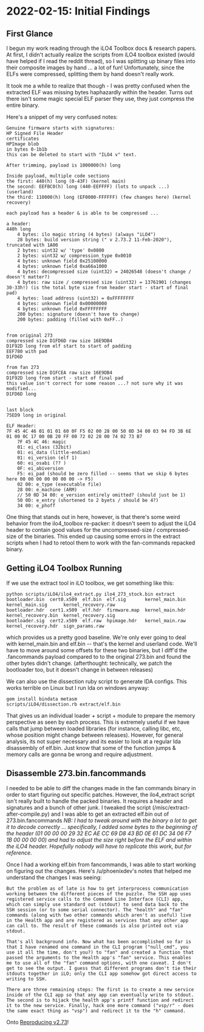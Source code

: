 # 2022-02-15: Initial Findings

## First Glance
I begun my work reading through the iLO4 Toolbox docs & research papers. At first, I didn't actually realize the scripts from iLO4 toolbox existed (would have helped if I read the reddit thread), so I was splitting up binary files into their composite images by hand ... a lot of fun! Unfortunately, since the ELFs were compressed, splitting them by hand doesn't really work.

It took me a while to realize that though - I was pretty confused when the extracted ELF was missing bytes haphazardly within the header. Turns out there isn't some magic special ELF parser they use, they just compress the entire binary.

Here's a snippet of my very confused notes:
```
Genuine firmware starts with signatures:
HP Signed File Header
certificates
HPImage blob
in bytes 0-1b1b
this can be deleted to start with "ILO4 v" text.

After trimming, payload is 1000000(h) long

Inside payload, multiple code sections
the first: 440(h) long (0-43F) (kernel main)
the second: EEFBC0(h) long (440-EEFFFF) (lots to unpack ...) (userland)
the third: 110000(h) long (EF0000-FFFFFF) (few changes here) (kernel recovery)

each payload has a header & is able to be compressed ...

a header:
440h long
	4 bytes: ilo magic string (4 bytes) (always "iLO4")
	28 bytes: build version string (" v 2.73.2 11-Feb-2020"), truncated with 1A00
	2 bytes: uint32 w/ 'type' 0x0800
	2 bytes: uint32 w/ compression_type 0x0010
	4 bytes: unknown field 0x25100000
	4 bytes: unknown field 0xa66a1000
	4 bytes: decompressed size (uint32) = 24026548 (doesn't change / doesn't matter?)
	4 bytes: raw size / compressed size (uint32) = 13761901 (changes 30-33h!) (is the total byte size from header start - start of final pad)
	4 bytes: load address (uint32) = 0xFFFFFFFF
	4 bytes: unknown field 0x00000000
	4 bytes: unknown field 0xFFFFFFFF
	200 bytes: signature (doesn't have to change)
	200 bytes: padding (filled with 0xFF..)


from original 273
compressed size D1FD6D raw size 16E9DB4
D1F92D long from elf start to start of padding
EEF780 with pad
D1FD6D

from fan 273
compressed size D1FCEA raw size 16E9DB4
D1F92D long from start - start of final pad
this value isn't correct for some reason ...? not sure why it was modified...
D1FD6D long


last block
75ED9 long in original

ELF Header:
7F 45 4C 46 01 01 01 60 0F F5 02 00 28 00 50 0D 34 00 03 94 FD 3B 6E 01 00 0C 17 00 0B 20 FF 00 72 02 28 00 74 02 73 B7
	7F 45 4C 46: magic
	01: ei_class (32bit)
	01: ei_data (little-endian)
	01: ei_version (elf 1)
	60: ei_osabi (?? )
	0F: ei_abiversion
	F5: ei_pad (should be zero filled -- seems that we skip 6 bytes here 00 00 00 00 00 00 00 -> F5)
	02 00: e_type (executable file)
	28 00: e_machine (ARM)
	// 50 0D 34 00: e_version entirely omitted? (should just be 1)
	50 0D: e_entry (shortened to 2 byets / should be 4?)
	34 00: e_phoff
```

One thing that stands out in here, however, is that there's some weird behavior from the ilo4_toolbox re-packer:
it doesn't seem to adjust the iLO4 header to contain good values for the uncompressed-size / compressed-size of the binaries. This ended up causing some errors in the extract scripts when I had to retool them to work with the fan-commands repacked binary.


## Getting iLO4 Toolbox Running
If we use the extract tool in iLO toolbox, we get something like this:
```
python scripts/iLO4/ilo4_extract.py ilo4_273_stock.bin extract
bootloader.bin  cert0.x509  elf.bin  elf.sig       kernel_main.bin  kernel_main.sig      kernel_recovery.raw
bootloader.hdr  cert1.x509  elf.hdr  firmware.map  kernel_main.hdr  kernel_recovery.bin  kernel_recovery.sig
bootloader.sig  cert2.x509  elf.raw  hpimage.hdr   kernel_main.raw  kernel_recovery.hdr  sign_params.raw
```
which provides us a pretty good baseline. We're only ever going to deal with kernel_main.bin and elf.bin -- that's the kernel and userland code. We'll have to move around some offsets for these two binaries, but I diff'd the .fancommands payload compared to to the original 273.bin and found the other bytes didn't change. (afterthought: technically, we patch the bootloader too, but it doesn't change in between releases)

We can also use the dissection ruby script to generate IDA configs. This works terrible on Linux but I run Ida on windows anyway:
```
gem install bindata metasm
scripts/iLO4/dissection.rb extract/elf.bin
```
That gives us an individual loader + script + module to prepare the memory perspective as seen by each process. This is extremely useful if we have calls that jump between loaded libraries (for instance, calling libc, etc, whose position might change between releases). However, for general analysis, its not super necessary and its easier to look at a regular Ida disassembly of elf.bin. Just know that some of the function jumps & memory calls are gonna be wrong and require adjustment.

## Disassemble 273.bin.fancommands
I needed to be able to diff the changes made in the fan commands binary in order to start figuring out specific patches. However, the ilo4_extract script isn't really built to handle the packed binaries. It requires a header and signatures and a bunch of other junk. I tweaked the script (/misc/extract-after-compile.py) and I was able to get an extracted elf.bin out of 273.bin.fancommands
_NB: I had to tweak around with the binary a lot to get it to decode correctly ... specifically, I added some bytes to the beginning of the header (01 00 00 00 29 32 EC AE CC 69 D8 43 BD 0E 61 DC 34 06 F7 1B 00 00 00 00) and had to adjust the size right before the ELF and within the iLO4 header. Hopefully nobody will have to replicate this work, but for reference._

Once I had a working elf.bin from fancommands, I was able to start working on figuring out the changes. Here's /u/phoenixdev's notes that helped me understand the changes I was seeing:

```
But the problem as of late is how to get interprocess communication working between the different pieces of the puzzle. The SSH app uses registered service calls to the Command Line Interface (CLI) app, which can simply use standard out (stdout) to send data back to the SSH session (or to some serial connector). The "health" and "fan" commands (along with two other commands which aren't as useful) live in the Health app and are registered as services that any other app can call to. The result of these commands is also printed out via stdout.

That's all background info. Now what has been accomplished so far is that I have renamed one command in the CLI program ("null_cmd", you use it all the time, don't you?) to "fan" and created a function that passed the arguments to the Health app's "fan" service. This enables me to use all of the "fan" command options, with one caveat. I don't get to see the output. I guess that different programs don't tie their stdouts together in iLO; only the CLI app somehow got direct access to writing to SSH.

There are three remaining steps: The first is to create a new service inside of the CLI app so that any app can eventually write to stdout. The second is to hijack the health app's printf function and redirect it to the new service. Finally, hack one more command ("vsp/r" - does the same exact thing as "vsp") and redirect it to the "h" command.
```

Onto [Reproducing v2.73](2022-02-16-reproducing-273.md)!
